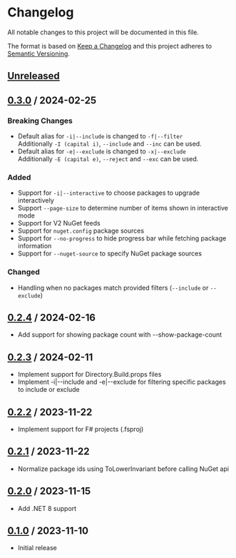 # Changelog
All notable changes to this project will be documented in this file.

The format is based on [Keep a Changelog](http://keepachangelog.com/en/1.0.0/)
and this project adheres to [Semantic Versioning](http://semver.org/spec/v2.0.0.html).

## [Unreleased]

## [0.3.0] / 2024-02-25
### Breaking Changes
- Default alias for `-i|--include` is changed to `-f|--filter`\
  Additionally `-I (capital i)`, `--include` and `--inc` can be used.
- Default alias for `-e|--exclude` is changed to `-x|--exclude`\
  Additionally `-E (capital e)`, `--reject` and `--exc` can be used.

### Added
- Support for `-i|--interactive` to choose packages to upgrade interactively
- Support `--page-size` to determine number of items shown in interactive mode
- Support for V2 NuGet feeds
- Support for `nuget.config` package sources
- Support for `--no-progress` to hide progress bar while fetching package information
- Support for `--nuget-source` to specify NuGet package sources

### Changed
- Handling when no packages match provided filters (`--include` or `--exclude`)

## [0.2.4] / 2024-02-16
- Add support for showing package count with --show-package-count

## [0.2.3] / 2024-02-11
- Implement support for Directory.Build.props files
- Implement -i|--include and -e|--exclude for filtering specific packages to include or exclude

## [0.2.2] / 2023-11-22
- Implement support for F# projects (.fsproj)

## [0.2.1] / 2023-11-22
- Normalize package ids using ToLowerInvariant before calling NuGet api

## [0.2.0] / 2023-11-15
- Add .NET 8 support

## [0.1.0] / 2023-11-10
- Initial release

[Unreleased]: https://github.com/vipentti/dotnet-check-updates/compare/0.3.0...HEAD
[0.3.0]: https://github.com/vipentti/dotnet-check-updates/compare/0.2.4...0.3.0
[0.2.4]: https://github.com/vipentti/dotnet-check-updates/compare/0.2.3...0.2.4
[0.2.3]: https://github.com/vipentti/dotnet-check-updates/compare/0.2.2...0.2.3
[0.2.2]: https://github.com/vipentti/dotnet-check-updates/compare/0.2.1...0.2.2
[0.2.1]: https://github.com/vipentti/dotnet-check-updates/compare/0.2.0...0.2.1
[0.2.0]: https://github.com/vipentti/dotnet-check-updates/compare/0.1.0...0.2.0
[0.1.0]: https://github.com/vipentti/dotnet-check-updates/tree/0.1.0
